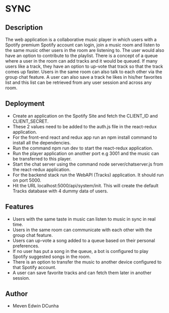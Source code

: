 # SYNC

## Description
The web application is a collaborative music player in which users with a Spotify premium Spotify account can login, join a music room and listen to the same music other users in the room are listening to. The user would also have an option to contribute to the playlist. 
There is a concept of a queue where a user in the room can add tracks and it would be queued. If many users like a track, they have an option to up-vote that track so that the track comes up faster. Users in the same room can also talk to each other via the group chat feature.
A user can also save a track he likes in his/her favorites list and this list can be retrieved from any user session and across any room.



## Deployment 
- Create an application on the Spotify Site and fetch the CLIENT_ID and CLIENT_SECRET.
-	These 2 values need to be added to the auth.js file in the react-redux application. 
-	For the front-end react and redux app run an npm install command to install all the dependencies.
- Run the command npm run dev to start the react-redux application.
-	Run the player application on another port e.g 3001 and the music can be transferred to this player.
-	Start the chat server using the command node server/chatserver.js from the react-redux application.
-	For the backend stack run the WebAPI (Tracks) application. It should run on port 5000.
-	Hit the URL localhost:5000/api/system/init. This will create the default Tracks database with 4 dummy data of users.

  
  
## Features
-	Users with the same taste in music can listen to music in sync in real time.
-	Users in the same room can communicate with each other with the group chat feature.
-	Users can up-vote a song added to a queue based on their personal preferences.
-	If no user has put a song in the queue, a bot is configured to play Spotify suggested songs in the room.
-	There is an option to transfer the music to another device configured to that Spotify account.
-	A user can save favorite tracks and can fetch them later in another session.



## Author
- Meven Edwin DCunha


